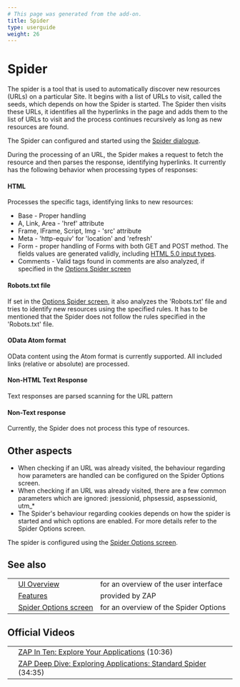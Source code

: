 ```yaml
---
# This page was generated from the add-on.
title: Spider
type: userguide
weight: 26
---
```


# Spider

The spider is a tool that is used to automatically discover new
resources (URLs) on a particular Site. It begins with a list of URLs
to visit, called the seeds, which depends on how the Spider is
started. The Spider then visits these URLs, it identifies all the
hyperlinks in the page and adds them to the list of URLs to visit and
the process continues recursively as long as new resources are found.

The Spider can configured and started using the [Spider dialogue](/docs/desktop/ui/dialogs/spider/).

During the processing of an URL, the Spider makes a request to
fetch the resource and then parses the response, identifying
hyperlinks. It currently has the following behavior when processing
types of responses:

#### HTML

Processes the specific tags, identifying links to new resources:

* Base - Proper handling
* A, Link, Area - 'href' attribute
* Frame, IFrame, Script, Img - 'src' attribute
* Meta - 'http-equiv' for 'location' and 'refresh'
* Form - proper handling of Forms with both GET and POST method. The fields values are generated validly, including [HTML
    5.0 input types](http://www.w3schools.com/html5/html5_form_input_types.asp).
* Comments - Valid tags found in comments are also analyzed, if specified in the [Options
    Spider screen](/docs/desktop/ui/dialogs/options/spider/)

#### Robots.txt file

If set in the [Options Spider
screen](/docs/desktop/ui/dialogs/options/spider/), it also analyzes the 'Robots.txt' file and tries to identify new resources using the specified rules. It has to be mentioned that the Spider does not follow the rules specified in the 'Robots.txt' file.

#### OData Atom format

OData content using the Atom format is currently supported. All included links (relative or absolute) are processed.

#### Non-HTML Text Response

Text responses are parsed scanning for the URL pattern

#### Non-Text response

Currently, the Spider does not process this type of resources.

## Other aspects

* When checking if an URL was already visited, the behaviour regarding how parameters are handled can be configured on the Spider Options screen.
* When checking if an URL was already visited, there are a few common parameters which are ignored: jsessionid, phpsessid, aspsessionid, utm_\*
* The Spider's behaviour regarding cookies depends on how the spider is started and which options are enabled. For more details refer to the Spider Options screen.

The spider is configured using the [Spider Options screen](/docs/desktop/ui/dialogs/options/spider/).

## See also

|   |                                                                   |                                       |
|---|-------------------------------------------------------------------|---------------------------------------|
|   | [UI Overview](/docs/desktop/ui/)                                  | for an overview of the user interface |
|   | [Features](/docs/desktop/start/features/)                         | provided by ZAP                       |
|   | [Spider Options screen](/docs/desktop/ui/dialogs/options/spider/) | for an overview of the Spider Options |

## Official Videos

|   |                                                                                                         |
|---|---------------------------------------------------------------------------------------------------------|
|   | [ZAP In Ten: Explore Your Applications](https://play.sonatype.com/watch/rLq2nvgbuGwVn2BX9gA8r2) (10:36) |
|   | [ZAP Deep Dive: Exploring Applications: Standard Spider](https://youtu.be/mz2nhYpU-sw) (34:35)          |
